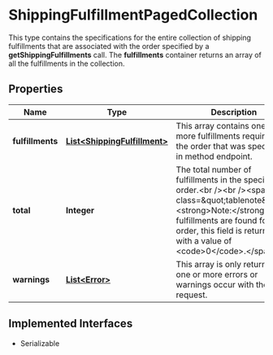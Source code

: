 

# ShippingFulfillmentPagedCollection

This type contains the specifications for the entire collection of shipping fulfillments that are associated with the order specified by a <b>getShippingFulfillments</b> call. The <b>fulfillments</b> container returns an array of all the fulfillments in the collection.
## Properties

Name | Type | Description | Notes
------------ | ------------- | ------------- | -------------
**fulfillments** | [**List&lt;ShippingFulfillment&gt;**](ShippingFulfillment.md) | This array contains one or more fulfillments required for the order that was specified in method endpoint. |  [optional]
**total** | **Integer** | The total number of fulfillments in the specified order.&lt;br /&gt;&lt;br /&gt;&lt;span class&#x3D;\&quot;tablenote\&quot;&gt;&lt;strong&gt;Note:&lt;/strong&gt; If no fulfillments are found for the order, this field is returned with a value of &lt;code&gt;0&lt;/code&gt;.&lt;/span&gt; |  [optional]
**warnings** | [**List&lt;Error&gt;**](Error.md) | This array is only returned if one or more errors or warnings occur with the call request. |  [optional]


## Implemented Interfaces

* Serializable


